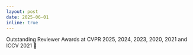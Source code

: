 ```yaml
---
layout: post
date: 2025-06-01 
inline: true
---
```


Outstanding Reviewer Awards at CVPR 2025, 2024, 2023, 2020, 2021 and ICCV 2021 :1st_place_medal:

